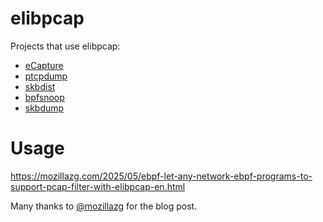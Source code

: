 # elibpcap

Projects that use elibpcap:

- [eCapture](https://github.com/gojue/ecapture)
- [ptcpdump](https://github.com/mozillazg/ptcpdump)
- [skbdist](https://github.com/Asphaltt/skbdist)
- [bpfsnoop](https://github.com/bpfsnoop/bpfsnoop)
- [skbdump](https://github.com/jschwinger233/skbdump)

# Usage

https://mozillazg.com/2025/05/ebpf-let-any-network-ebpf-programs-to-support-pcap-filter-with-elibpcap-en.html

Many thanks to [@mozillazg](https://github.com/mozillazg) for the blog post.
